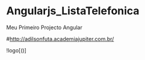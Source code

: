 # Angularjs_ListaTelefonica
Meu Primeiro Projecto Angular

#http://adilsonfuta.academiajupiter.com.br/ 

!logo[()]
